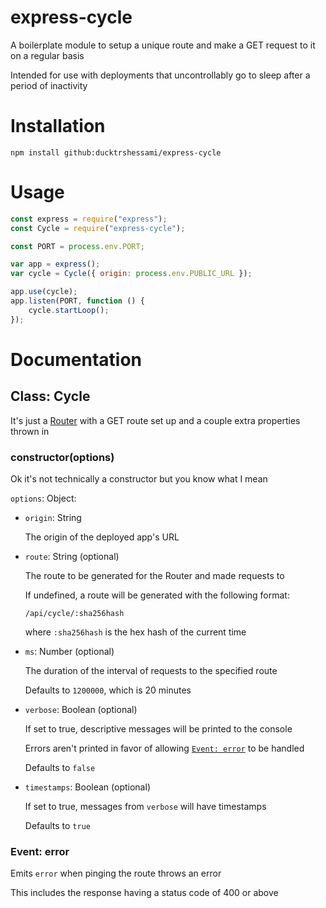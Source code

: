 # express-cycle

A boilerplate module to setup a unique route and make a GET request to it on a regular basis

Intended for use with deployments that uncontrollably go to sleep after a period of inactivity

# Installation

```
npm install github:ducktrshessami/express-cycle
```

# Usage

```js
const express = require("express");
const Cycle = require("express-cycle");

const PORT = process.env.PORT;

var app = express();
var cycle = Cycle({ origin: process.env.PUBLIC_URL });

app.use(cycle);
app.listen(PORT, function () {
    cycle.startLoop();
});
```

# Documentation

## Class: Cycle

It's just a [Router](https://expressjs.com/en/4x/api.html#router) with a GET route set up and a couple extra properties thrown in

### constructor(options)

Ok it's not technically a constructor but you know what I mean

`options`: Object:
- `origin`: String

    The origin of the deployed app's URL

- `route`: String (optional)

    The route to be generated for the Router and made requests to
    
    If undefined, a route will be generated with the following format:

    ```
    /api/cycle/:sha256hash
    ```

    where `:sha256hash` is the hex hash of the current time

- `ms`: Number (optional)

    The duration of the interval of requests to the specified route

    Defaults to `1200000`, which is 20 minutes

- `verbose`: Boolean (optional)

    If set to true, descriptive messages will be printed to the console

    Errors aren't printed in favor of allowing [`Event: error`]() to be handled

    Defaults to `false`

- `timestamps`: Boolean (optional)

    If set to true, messages from `verbose` will have timestamps

    Defaults to `true`

### Event: error

Emits `error` when pinging the route throws an error

This includes the response having a status code of 400 or above
